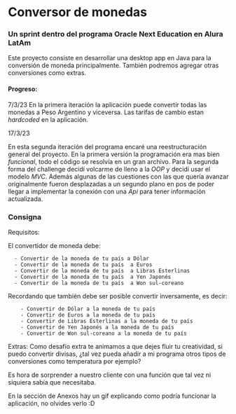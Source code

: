 # Conversor de monedas

### Un sprint dentro del programa Oracle Next Education en Alura LatAm

Este proyecto consiste en desarrollar una desktop app en Java para la conversión de moneda principalmente.
También podremos agregar otras conversiones como extras. 

#### Progreso:

7/3/23
En la primera iteración la aplicación puede convertir todas las monedas a Peso Argentino y viceversa. 
Las tarifas de cambio estan *hardcoded* en la aplicación. 

17/3/23

En esta segunda iteración del programa encaré una reestructuración general del proyecto.
En la primera versión la programación era mas bien *funcional*, todo el código se resolvía en un gran archivo. 
Para la segunda forma del challenge decidí volcarme de lleno a la *OOP* y decidí usar el modelo *MVC*. 
Además algunas de las cuestiones con las que quería avanzar originalmente fueron desplazadas a un segundo plano en pos de poder llegar a implementar la conexión con una *Api* para tener información actualizada. 




### Consigna

Requisitos:

El convertidor de moneda debe:

      - Convertir de la moneda de tu país a Dólar
      - Convertir de la moneda de tu país  a Euros
      - Convertir de la moneda de tu país  a Libras Esterlinas
      - Convertir de la moneda de tu país  a Yen Japonés
      - Convertir de la moneda de tu país  a Won sul-coreano

Recordando que también debe ser posible convertir inversamente, es decir:

        - Convertir de Dólar a la moneda de tu país
        - Convertir de Euros a la moneda de tu país
        - Convertir de Libras Esterlinas a la moneda de tu país
        - Convertir de Yen Japonés a la moneda de tu país
        - Convertir de Won sul-coreano a la moneda de tu país

Extras:
Como desafío extra te animamos a que dejes fluir tu creatividad, si puedo convertir divisas, ¿tal vez pueda añadir a mi programa otros tipos de conversiones como temperatura por ejemplo?

Es hora de sorprender a nuestro cliente con una función que tal vez ni siquiera sabía que necesitaba.

En la sección de Anexos hay un gif explicando como podría funcionar la aplicación, no olvides verlo :D
